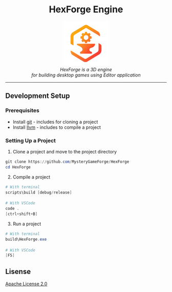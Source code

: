 <h1 align="center">HexForge Engine</h1>

<p align="center">
  <img src="./brand/logo.png" alt="hex-forge logo" width="140px" height="140px" />
  <br>
  <em>
    HexForge is a 3D engine
    <br>
    for building desktop games using Editor application
  </em>
</p>

<hr>

## Development Setup

### Prerequisites

- Install [git][git] - includes for cloning a project
- Install [llvm][llvm] - includes to compile a project

### Setting Up a Project

1. Clone a project and move to the project directory

```powershell
git clone https://github.com/MysteryGameForge/HexForge
cd HexForge
```

2. Compile a project

```powershell
# With terminal
scripts\build [debug/release]

# With VSCode
code .
[ctrl+shift+B]
```

3. Run a project

```powershell
# With terminal
build\HexForge.exe

# With VSCode
[F5]
```

## Lisense

[Apache License 2.0](./LICENSE)

[git]: https://git-scm.com/downloads
[llvm]: https://releases.llvm.org/

